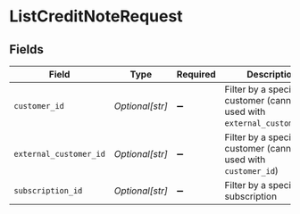 # ListCreditNoteRequest


## Fields

| Field                                                                      | Type                                                                       | Required                                                                   | Description                                                                |
| -------------------------------------------------------------------------- | -------------------------------------------------------------------------- | -------------------------------------------------------------------------- | -------------------------------------------------------------------------- |
| `customer_id`                                                              | *Optional[str]*                                                            | :heavy_minus_sign:                                                         | Filter by a specific customer (cannot be used with `external_customer_id`) |
| `external_customer_id`                                                     | *Optional[str]*                                                            | :heavy_minus_sign:                                                         | Filter by a specific customer (cannot be used with `customer_id`)          |
| `subscription_id`                                                          | *Optional[str]*                                                            | :heavy_minus_sign:                                                         | Filter by a specific subscription                                          |
